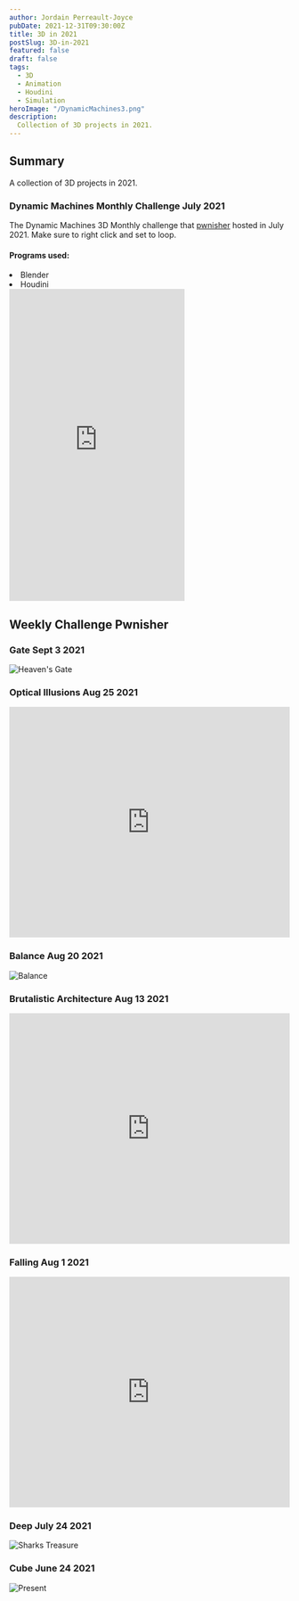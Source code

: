 ```yaml
---
author: Jordain Perreault-Joyce
pubDate: 2021-12-31T09:30:00Z
title: 3D in 2021
postSlug: 3D-in-2021
featured: false
draft: false
tags:
  - 3D
  - Animation
  - Houdini
  - Simulation
heroImage: "/DynamicMachines3.png"
description:
  Collection of 3D projects in 2021.
---
```

## Summary

A collection of 3D projects in 2021. 

### Dynamic Machines Monthly Challenge July 2021

The Dynamic Machines 3D Monthly challenge that [pwnisher](https://www.youtube.com/watch?v=dP6djgooyJQ) hosted in July 2021. Make sure to right click and set to loop. 

#### Programs used:
<li>Blender</li>
<li>Houdini</li>
<iframe width="315" height="560" src="https://www.youtube.com/embed/MyiE-AQO234" title="YouTube video player" frameborder="0" allow="accelerometer; autoplay; clipboard-write; encrypted-media; gyroscope; picture-in-picture; web-share" allowfullscreen></iframe>

## Weekly Challenge Pwnisher

### Gate Sept 3 2021

![Heaven's Gate](/project/images/3d-in-2021/HeavensGateJordain.png)

### Optical Illusions Aug 25 2021

<iframe width="100%" height="414" src="https://www.youtube.com/embed/jQy9XpqoXoY" title="YouTube video player" frameborder="0" allow="accelerometer; autoplay; clipboard-write; encrypted-media; gyroscope; picture-in-picture; web-share" allowfullscreen></iframe>

### Balance Aug 20 2021

![Balance](/project/images/3d-in-2021/BalanceHighLight.png)

### Brutalistic Architecture Aug 13 2021

<iframe width="100%" height="414" src="https://www.youtube.com/embed/cscs_UuoL7w" title="YouTube video player" frameborder="0" allow="accelerometer; autoplay; clipboard-write; encrypted-media; gyroscope; picture-in-picture; web-share" allowfullscreen></iframe>

### Falling Aug 1 2021

<iframe width="100%" height="414" src="https://www.youtube.com/embed/eexLOeZzmPM" title="YouTube video player" frameborder="0" allow="accelerometer; autoplay; clipboard-write; encrypted-media; gyroscope; picture-in-picture; web-share" allowfullscreen></iframe>

### Deep July 24 2021

![Sharks Treasure](/project/images/3d-in-2021/SharkTreasure.png)

### Cube June 24 2021

![Present](/project/images/3d-in-2021/PresentFinal.png)





